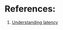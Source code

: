 
# References:

1. [Understanding latency](https://developer.mozilla.org/en-US/docs/Web/Performance/Understanding_latency)